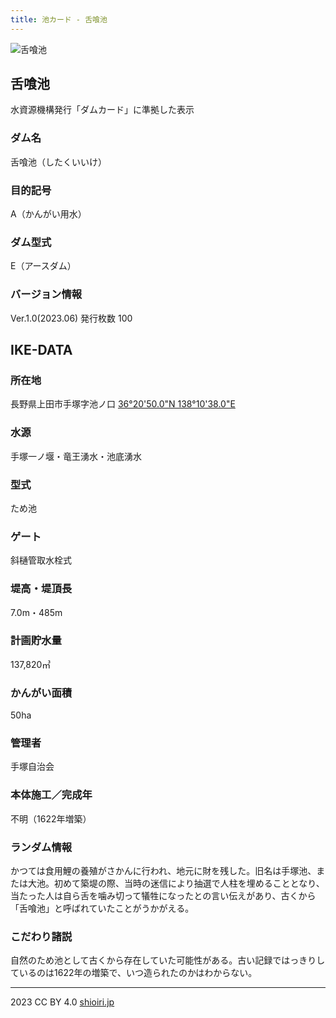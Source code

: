```yaml
---
title: 池カード - 舌喰池
---
```

![舌喰池](/DJI_0124.jpg) 

## 舌喰池
水資源機構発行「ダムカード」に準拠した表示

### ダム名
舌喰池（したくいいけ）

### 目的記号
A（かんがい用水）

### ダム型式
E（アースダム）

### バージョン情報
Ver.1.0(2023.06) 発行枚数 100

## IKE-DATA

### 所在地
長野県上田市手塚字池ノ口
[36°20'50.0"N 138°10'38.0"E](https://goo.gl/maps/hsFja3CpqkhCjRrS6)

### 水源
手塚一ノ堰・竜王湧水・池底湧水

### 型式
ため池

### ゲート
斜樋管取水栓式

### 堤高・堤頂長
7.0m・485m

### 計画貯水量
137,820㎥

### かんがい面積
50ha

### 管理者
手塚自治会

### 本体施工／完成年
不明（1622年増築）

### ランダム情報
かつては食用鯉の養殖がさかんに行われ、地元に財を残した。旧名は手塚池、または大池。初めて築堤の際、当時の迷信により抽選で人柱を埋めることとなり、当たった人は自ら舌を噛み切って犠牲になったとの言い伝えがあり、古くから「舌喰池」と呼ばれていたことがうかがえる。

### こだわり諸説
自然のため池として古くから存在していた可能性がある。古い記録ではっきりしているのは1622年の増築で、いつ造られたのかはわからない。

---
2023 CC BY 4.0 [shioiri.jp](https://shioiri.jp)